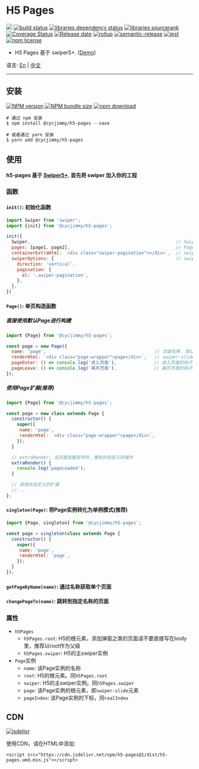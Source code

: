 # H5 Pages
![][workflows-badge-image]
[![build status][travis-image]][travis-url]
[![libraries dependency status][libraries-status-image]][libraries-status-url]
[![libraries sourcerank][libraries-sourcerank-image]][libraries-sourcerank-url]
[![Coverage Status][coverage-image]][coverage-url]
[![Release date][release-date-image]][release-url]
[![rollup][rollup-image]][rollup-url]
[![semantic-release][semantic-image]][semantic-url]
[![jest][jest-image]][jest-url]
[![npm license][license-image]][download-url]

* H5 Pages 基于 swiper5+. ([Demo][github-pages-url])

语言: [En][Readme-url-En] | [中文][Readme-url-ZhCN]
***

## 安装
[![NPM version][npm-image]][npm-url]
[![NPM bundle size][npm-bundle-size-image]][npm-url]
[![npm download][download-image]][download-url]

```shell
# 通过 npm 安装
$ npm install @cycjimmy/h5-pages --save

# 或者通过 yarn 安装
$ yarn add @cycjimmy/h5-pages
```

## 使用
**h5-pages 基于 [Swiper5+](https://github.com/nolimits4web/Swiper). 首先将 swiper 加入你的工程**

### 函数 
#### `init()`: 初始化函数
```javascript
import Swiper from 'swiper';
import {init} from '@cycjimmy/h5-pages';

init({
  Swiper,                                                       // Swiper的构造函数
  pages: [page1, page2],                                        // Page实例组成的数组
  containerExtraHtml: `<div class="swiper-pagination"></div>`,  // swiper-container下额外的Html，比如导航器等
  swiperOptions: {                                              // swiper的配置项(不支持loop)
    direction: 'vertical',
    pagination: {
      el: '.swiper-pagination',
    },
  },
})
```

#### `Page()`: 单页构造函数
##### 直接使用默认Page进行构建
```javascript
import {Page} from '@cycjimmy/h5-pages';

const page = new Page({
  name: 'page',                                         // 页面名称. 默认为"page"加下标，如"page0"
  renderHtml: `<div class="page-wrapper">page</div>`,   // swiper-slide内的Html结构
  pageEnter: () => console.log('进入页面'),              // 进入页面的钩子函数
  pageLeave: () => console.log('离开页面'),              // 离开页面的钩子函数
});
```

##### 使用Page扩展(推荐)
```javascript
import {Page} from '@cycjimmy/h5-pages';

const page = new class extends Page {
  constructor() {
    super({
     name: 'page',
     renderHtml: `<div class="page-wrapper">page</div>`,
    });
  }

  // extraRender: 当页面加载完毕时，增加你自定义的操作
  extraRender() {
    console.log('pageLoaded');
  }

  // 其他你自定义的扩展
  // ... 
};
```

#### `singleton(Page)`: 将Page实例转化为单例模式(推荐)
```javascript
import {Page, singleton} from '@cycjimmy/h5-pages';

const page = singleton(class extends Page {
  constructor() {
    super({
     name: 'page',
     renderHtml: `page`,
    });
  }
});
```

#### `getPageByName(name)`: 通过名称获取单个页面
#### `changePageTo(name)`: 跳转到指定名称的页面

### 属性
* `h5Pages`
  * `h5Pages.root`: H5的根元素，添加弹窗之类的页面请不要直接写在body里，推荐以root作为父级
  * `h5Pages.swiper`: H5的主swiper实例 
* `Page`实例
  * `name`: 该Page实例的名称
  * `root`: H5的根元素。同`h5Pages.root`
  * `swiper`: H5的主swiper实例。同`h5Pages.swiper`
  * `page`: 该Page实例的根元素，即`swiper-slide`元素
  * `pageIndex`: 该Page实例的下标，同`realIndex`

## CDN
[![jsdelivr][jsdelivr-image]][jsdelivr-url]

使用CDN，请在HTML中添加:
```text
<script src="https://cdn.jsdelivr.net/npm/h5-pages@1/dist/h5-pages.umd.min.js"></script>
```

<!-- Links: -->
[npm-image]: https://img.shields.io/npm/v/@cycjimmy/h5-pages
[npm-url]: https://npmjs.org/package/@cycjimmy/h5-pages
[npm-bundle-size-image]: https://img.shields.io/bundlephobia/min/@cycjimmy/h5-pages

[download-image]: https://img.shields.io/npm/dt/@cycjimmy/h5-pages
[download-url]: https://npmjs.org/package/@cycjimmy/h5-pages

[jsdelivr-image]: https://img.shields.io/jsdelivr/npm/hy/@cycjimmy/h5-pages
[jsdelivr-url]: https://www.jsdelivr.com/package/npm/@cycjimmy/h5-pages

[workflows-badge-image]: https://github.com/cycjimmy/h5-pages/workflows/Test%20CI/badge.svg
[travis-image]: https://img.shields.io/travis/cycjimmy/h5-pages
[travis-url]: https://travis-ci.org/cycjimmy/h5-pages

[libraries-status-image]: https://img.shields.io/librariesio/release/npm/@cycjimmy/h5-pages
[libraries-sourcerank-image]: https://img.shields.io/librariesio/sourcerank/npm/@cycjimmy/h5-pages
[libraries-status-url]: https://libraries.io/github/cycjimmy/h5-pages
[libraries-sourcerank-url]: https://libraries.io/npm/@cycjimmy%2Fh5-pages

[coverage-image]: https://img.shields.io/coveralls/github/cycjimmy/h5-pages
[coverage-url]: https://coveralls.io/github/cycjimmy/h5-pages

[release-date-image]: https://img.shields.io/github/release-date/cycjimmy/h5-pages
[release-url]: https://github.com/cycjimmy/h5-pages/releases

[rollup-image]: https://img.shields.io/github/package-json/dependency-version/cycjimmy/h5-pages/dev/rollup
[rollup-url]: https://github.com/rollup/rollup

[semantic-image]: https://img.shields.io/badge/%20%20%F0%9F%93%A6%F0%9F%9A%80-semantic--release-e10079.svg
[semantic-url]: https://github.com/semantic-release/semantic-release

[jest-image]: https://img.shields.io/badge/tested_with-jest-99424f.svg
[jest-url]: https://github.com/facebook/jest

[license-image]: https://img.shields.io/npm/l/@cycjimmy/h5-pages

[github-pages-url]: https://cycjimmy.github.io/h5-pages/

[Readme-url-En]: https://github.com/cycjimmy/h5-pages/blob/master/README.md
[Readme-url-ZhCN]: https://github.com/cycjimmy/h5-pages/blob/master/README_zhCN.md
